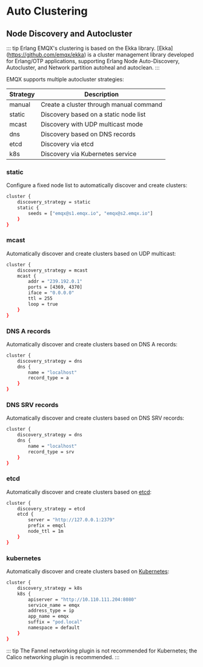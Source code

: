 # Auto Clustering

## Node Discovery and Autocluster

::: tip Erlang
EMQX's clustering is based on the Ekka library.
[Ekka] (https://github.com/emqx/ekka) is a cluster management library developed for
Erlang/OTP applications, supporting Erlang Node Auto-Discovery, Autocluster, and
Network partition autoheal and autoclean.
:::

EMQX supports multiple autocluster strategies:

| Strategy | Description                             |
|----------|-----------------------------------------|
| manual   | Create a cluster through manual command |
| static   | Discovery based on a static node list   |
| mcast    | Discovery with UDP multicast mode       |
| dns      | Discovery based on DNS records          |
| etcd     | Discovery via etcd                      |
| k8s      | Discovery via Kubernetes service        |

### static
Configure a fixed node list to automatically discover and create clusters:

```bash
cluster {
    discovery_strategy = static
    static {
        seeds = ["emqx@s1.emqx.io", "emqx@s2.emqx.io"] 
    }
}
```

### mcast

Automatically discover and create clusters based on UDP multicast:

```bash
cluster {
    discovery_strategy = mcast
    mcast {
        addr = "239.192.0.1"
        ports = [4369, 4370]
        iface = "0.0.0.0"
        ttl = 255
        loop = true
    }
}
```

### DNS A records

Automatically discover and create clusters based on DNS A records:

```bash
cluster {
    discovery_strategy = dns
    dns {
        name = "localhost"
        record_type = a
    }
}
```

### DNS SRV records

Automatically discover and create clusters based on DNS SRV records:

```bash
cluster {
    discovery_strategy = dns
    dns {
        name = "localhost"
        record_type = srv
    }
}
```

### etcd

Automatically discover and create clusters based on [etcd](https://coreos.com/etcd/):

```bash
cluster {
    discovery_strategy = etcd
    etcd {
        server = "http://127.0.0.1:2379"
        prefix = emqcl
        node_ttl = 1m
    }
}
```

### kubernetes

Automatically discover and create clusters based on [Kubernetes](https://kubernetes.io/):

```bash
cluster {
    discovery_strategy = k8s
    k8s {
        apiserver = "http://10.110.111.204:8080"
        service_name = emqx
        address_type = ip
        app_name = emqx
        suffix = "pod.local"
        namespace = default
    }
}
```

::: tip
The Fannel networking plugin is not recommended for Kubernetes; the Calico networking plugin is recommended.
:::

